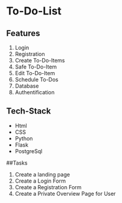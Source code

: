 # To-Do-List

## Features

1. Login
2. Registration
3. Create To-Do-Items
4. Safe To-Do-Item
5. Edit To-Do-Item
6. Schedule To-Dos
7. Database
8. Authentification

## Tech-Stack

- Html
- CSS
- Python
- Flask
- PostgreSql

##Tasks

1. Create a landing page
2. Create a Login Form
3. Create a Registration Form
4. Create a Private Overview Page for User
